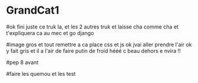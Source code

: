 # GrandCat1

#ok fini juste ce truk la, et les 2 autres truk et laisse cha comme cha et t'expliquera ca au mec et go django

#image gros et tout remettre a ca place css et js ok jvai aller prendre l'air ok y fait gris et il a l'air de faire putin de froid hééé c beau dehors e nvira !!

#pep 8 avant

#faire les quemou et les test





 
